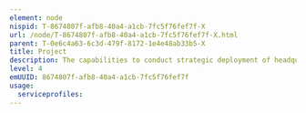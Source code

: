 ```yaml
---
element: node
nispid: T-8674807f-afb8-40a4-a1cb-7fc5f76fef7f-X
url: /node/T-8674807f-afb8-40a4-a1cb-7fc5f76fef7f-X.html
parent: T-0e6c4a63-6c3d-479f-8172-1e4e48ab33b5-X
title: Project
description: The capabilities to conduct strategic deployment of headquarters (both for the NATO Force Structure and at a national level), forces and capabilities in support of any Alliance mission. These also include the capabilities to contribute to deterrence.
level: 4
emUUID: 8674807f-afb8-40a4-a1cb-7fc5f76fef7f
usage:
  serviceprofiles:
---
```

